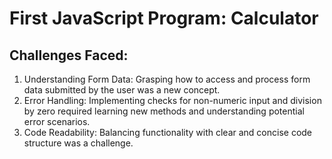 # First JavaScript Program: Calculator
## Challenges Faced:
1. Understanding Form Data: Grasping how to access and process form data submitted by the user was a new concept.
2. Error Handling: Implementing checks for non-numeric input and division by zero required learning new methods and understanding potential error scenarios.
3. Code Readability: Balancing functionality with clear and concise code structure was a challenge.
